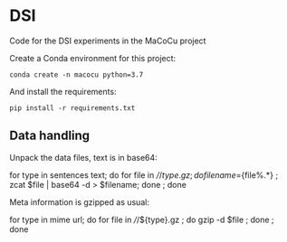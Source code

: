# DSI

Code for the DSI experiments in the MaCoCu project

Create a Conda environment for this project:

```
conda create -n macocu python=3.7
```

And install the requirements:

```
pip install -r requirements.txt
```

## Data handling

Unpack the data files, text is in base64:

for type in sentences text; do for file in */*/${type}.gz ; do filename=${file%.*} ; zcat $file | base64 -d > $filename; done ; done

Meta information is gzipped as usual:

for type in mime url; do for file in */*/${type}.gz ; do gzip -d $file ; done ; done

